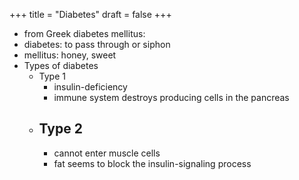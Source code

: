 +++
title = "Diabetes"
draft = false
+++

-   from Greek diabetes mellitus:
-   diabetes: to pass through or siphon
-   mellitus: honey, sweet
-   Types of diabetes
    -   Type 1
        -   insulin-deficiency
        -   immune system destroys producing cells in the pancreas
    -   Type 2
        -
        -   cannot enter muscle cells
        -   fat seems to block the insulin-signaling process